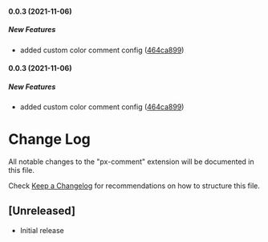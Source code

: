 #### 0.0.3 (2021-11-06)

##### New Features

*  added custom color comment config ([464ca899](https://github.com/abhishekmg/vscode-css-comment/commit/464ca89997e4a524ce7950e3de0db72b487180cc))

#### 0.0.3 (2021-11-06)

##### New Features

*  added custom color comment config ([464ca899](https://github.com/abhishekmg/vscode-css-comment/commit/464ca89997e4a524ce7950e3de0db72b487180cc))

# Change Log

All notable changes to the "px-comment" extension will be documented in this file.

Check [Keep a Changelog](http://keepachangelog.com/) for recommendations on how to structure this file.

## [Unreleased]

- Initial release